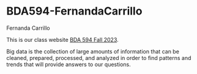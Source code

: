 # BDA594-FernandaCarrillo

Fernanda Carrillo

This is our class website [BDA 594 Fall 2023](https://sdsu.instructure.com/courses/141078). 

Big data is the collection of large amounts of information that can be cleaned, prepared, processed, and analyzed in order to find patterns and trends that will provide answers to our questions. 
